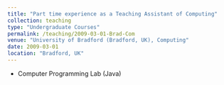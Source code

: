 ```yaml
---
title: "Part time experience as a Teaching Assistant of Computing"
collection: teaching
type: "Undergraduate Courses"
permalink: /teaching/2009-03-01-Brad-Com
venue: "University of Bradford (Bradford, UK), Computing"
date: 2009-03-01
location: "Bradford, UK"
---
```


*	Computer Programming Lab (Java)
